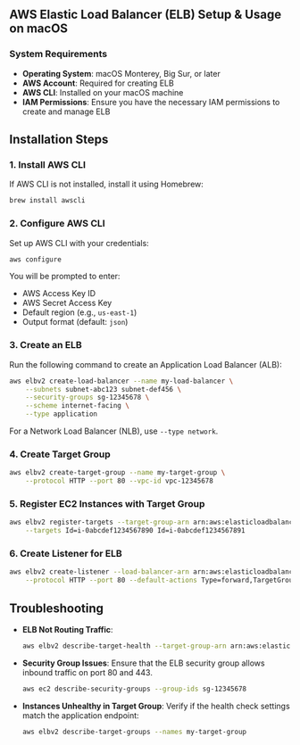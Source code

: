 ## AWS Elastic Load Balancer (ELB) Setup & Usage on macOS

### **System Requirements**

- **Operating System**: macOS Monterey, Big Sur, or later
- **AWS Account**: Required for creating ELB
- **AWS CLI**: Installed on your macOS machine
- **IAM Permissions**: Ensure you have the necessary IAM permissions to create and manage ELB

## **Installation Steps**

### **1. Install AWS CLI**
If AWS CLI is not installed, install it using Homebrew:

```bash
brew install awscli
```

### **2. Configure AWS CLI**
Set up AWS CLI with your credentials:
```bash
aws configure
```
You will be prompted to enter:
- AWS Access Key ID
- AWS Secret Access Key
- Default region (e.g., `us-east-1`)
- Output format (default: `json`)

### **3. Create an ELB**
Run the following command to create an Application Load Balancer (ALB):
```bash
aws elbv2 create-load-balancer --name my-load-balancer \
    --subnets subnet-abc123 subnet-def456 \
    --security-groups sg-12345678 \
    --scheme internet-facing \
    --type application
```
For a Network Load Balancer (NLB), use `--type network`.

### **4. Create Target Group**
```bash
aws elbv2 create-target-group --name my-target-group \
    --protocol HTTP --port 80 --vpc-id vpc-12345678
```

### **5. Register EC2 Instances with Target Group**
```bash
aws elbv2 register-targets --target-group-arn arn:aws:elasticloadbalancing:region:account-id:targetgroup/my-target-group/123456789 \
    --targets Id=i-0abcdef1234567890 Id=i-0abcdef1234567891
```

### **6. Create Listener for ELB**
```bash
aws elbv2 create-listener --load-balancer-arn arn:aws:elasticloadbalancing:region:account-id:loadbalancer/app/my-load-balancer/123456789 \
    --protocol HTTP --port 80 --default-actions Type=forward,TargetGroupArn=arn:aws:elasticloadbalancing:region:account-id:targetgroup/my-target-group/123456789
```

## **Troubleshooting**

- **ELB Not Routing Traffic**:
  ```bash
  aws elbv2 describe-target-health --target-group-arn arn:aws:elasticloadbalancing:region:account-id:targetgroup/my-target-group/123456789
  ```
- **Security Group Issues**:
  Ensure that the ELB security group allows inbound traffic on port 80 and 443.
  ```bash
  aws ec2 describe-security-groups --group-ids sg-12345678
  ```
- **Instances Unhealthy in Target Group**:
  Verify if the health check settings match the application endpoint:
  ```bash
  aws elbv2 describe-target-groups --names my-target-group
  ```